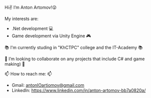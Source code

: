   Hi✌ I’m Anton Artomov!😜


   My interests are:
 - .Net development 💻
 - Game development via Unity Engine 🎮

 📚 I'm currently studing in "KhCTPC" college and the IT-Academy 📚

 👀 I’m looking to collaborate on any projects that include C# and game making) 👀
  
 📫 How to reach me: 📫
 - Gmail: antonIOartiomov@gmail.com
 - LinkedIn: https://www.linkedin.com/in/anton-artomov-bb7a0820a/

<!---
AntonArtomovNM/AntonArtomovNM is a ✨ special ✨ repository because its `README.md` (this file) appears on your GitHub profile.
You can click the Preview link to take a look at your changes.
--->
